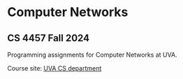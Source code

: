 # Computer Networks

## CS 4457 Fall 2024

Programming assignments for Computer Networks at UVA.

Course site: [UVA CS department](https://www.cs.virginia.edu/~cr4bd/4457/F2024/schedule.html)